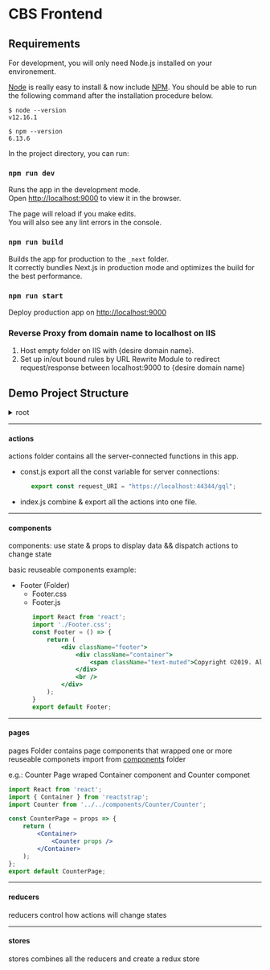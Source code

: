 # CBS Frontend

## Requirements

For development, you will only need Node.js installed on your environement.

[Node](http://nodejs.org/) is really easy to install & now include [NPM](https://npmjs.org/).
You should be able to run the following command after the installation procedure
below.

    $ node --version
    v12.16.1

    $ npm --version
    6.13.6

In the project directory, you can run:

### `npm run dev`

Runs the app in the development mode.<br>
Open [http://localhost:9000](http://localhost:9000) to view it in the browser.

The page will reload if you make edits.<br>
You will also see any lint errors in the console.

### `npm run build`

Builds the app for production to the `_next` folder.<br>
It correctly bundles Next.js in production mode and optimizes the build for the best performance.

### `npm run start` 
Deploy production app on [http://localhost:9000](http://localhost:9000)

### Reverse Proxy from domain name to localhost on IIS

1. Host empty folder on IIS with {desire domain name}.
2. Set up in/out bound rules by URL Rewrite Module to redirect request/response between localhost:9000 to {desire domain name}<br>

## Demo Project Structure

<details>
  <summary>root</summary>
    
  - .next (build file)
  - node_modules (Installed Dependency Folder)
  - public
    * [locales (translation file folder)](#locales)
    * index.html (Entry Point)
    * favicon.ico (Title icon)
    * [manifest.json](https://developers.google.com/web/fundamentals/web-app-manifest/)
  - components (component modules)
    * contact
  - pages (Pages to served)
    * contact-us
    * home
    - ict
      * cabling
  - src
    * [actions](#actions)
    * [components](#components)
    * images
    * [pages](#pages)
    * [reducers](#reducers)
    * [stores](#stores)
  - package.json ( App Setting File )
</details>

___
#### actions

actions folder contains all the server-connected functions in this app.

 - const.js export all the const variable for server connections:
   ```js
      export const request_URI = "https://localhost:44344/gql";
   ```

 - index.js combine & export all the actions into one file.

___
#### components

components:  use state & props to display data  &&  dispatch actions to change state

basic reuseable components example:
- Footer (Folder)
    * Footer.css
    * Footer.js
        ```jsx
        import React from 'react';
        import './Footer.css';
        const Footer = () => {
            return (
                <div className="footer">
                    <div className="container">
                        <span className="text-muted">Copyright ©2019. All Right Reserved By</span> CIKTELECOM 
                    </div>
                    <br />
                </div>
            );
        }
        export default Footer;
        ```

___
#### pages

pages Folder contains page components that wrapped one or more reuseable componets import from [components](#components) folder

e.g.:  Counter Page wraped Container component and Counter componet
```jsx
import React from 'react';
import { Container } from 'reactstrap';
import Counter from '../../components/Counter/Counter';

const CounterPage = props => {
    return (
        <Container>
            <Counter props />
        </Container>
    );
};
export default CounterPage;
```

___
#### reducers

reducers control how actions will change states

___
#### stores

stores combines all the reducers and create a redux store
